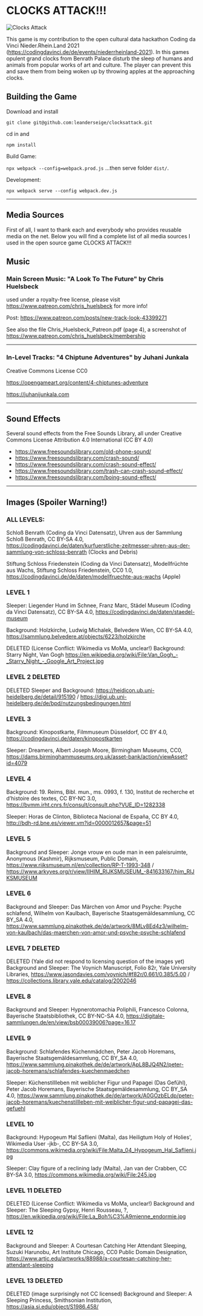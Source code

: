 # CLOCKS ATTACK!!!

![Clocks Attack](doc/tafel.png)

This game is my contribution to the open cultural data hackathon Coding da Vinci Nieder.Rhein.Land 2021  (https://codingdavinci.de/de/events/niederrheinland-2021). In this games opulent grand clocks from Benrath Palace disturb the sleep of humans and animals from popular works of art and culture. The player can prevent this and save them from being woken up by throwing apples at the approaching clocks. 

## Building the Game

Download and install

```git clone git@github.com:leanderseige/clocksattack.git```

cd in and

```npm install```

Build Game:

```npx webpack --config=webpack.prod.js``` ...then serve folder ```dist/```.

Development:

```npx webpack serve --config webpack.dev.js```

---

## Media Sources

First of all, I want to thank each and everybody who provides reusable media on the net. Below you will find a complete list of all media sources I used in the open source game CLOCKS ATTACK!!!

## Music

### Main Screen Music: "A Look To The Future" by **Chris Huelsbeck**
used under a royalty-free license, please visit https://www.patreon.com/chris_huelsbeck for more info!


Post: https://www.patreon.com/posts/new-track-look-43399271

See also the file Chris_Huelsbeck_Patreon.pdf (page 4), a screenshot of https://www.patreon.com/chris_huelsbeck/membership

---

### In-Level Tracks: "4 Chiptune Adventures" by Juhani Junkala
Creative Commons License CC0

https://opengameart.org/content/4-chiptunes-adventure

https://juhanijunkala.com

---

## Sound Effects
Several sound effects from the Free Sounds Library, all under Creative Commons License Attribution 4.0 International (CC BY 4.0)

* https://www.freesoundslibrary.com/old-phone-sound/
* https://www.freesoundslibrary.com/crash-sound/
* https://www.freesoundslibrary.com/crash-sound-effect/
* https://www.freesoundslibrary.com/trash-can-crash-sound-effect/
* https://www.freesoundslibrary.com/boing-sound-effect/

---

## Images (Spoiler Warning!)

### ALL LEVELS:

Schloß Benrath (Coding da Vinci Datensatz), Uhren aus der Sammlung Schloß Benrath, CC BY-SA 4.0, https://codingdavinci.de/daten/kurfuerstliche-zeitmesser-uhren-aus-der-sammlung-von-schloss-benrath (Clocks and Debris)

Stiftung Schloss Friedenstein (Coding da Vinci Datensatz), Modellfrüchte aus Wachs, Stiftung Schloss Friedenstein, CC0 1.0, https://codingdavinci.de/de/daten/modellfruechte-aus-wachs (Apple)

### LEVEL 1

Sleeper: Liegender Hund im Schnee, Franz Marc, Städel Museum (Coding da Vinci Datensatz), CC BY-SA 4.0, https://codingdavinci.de/daten/staedel-museum

Background: Holzkirche, Ludwig Michalek, Belvedere Wien, CC BY-SA 4.0, https://sammlung.belvedere.at/objects/6223/holzkirche

DELETED (License Conflict: Wikimedia vs MoMa, unclear!) Background: Starry Night, Van Gogh  https://en.wikipedia.org/wiki/File:Van_Gogh_-_Starry_Night_-_Google_Art_Project.jpg

### LEVEL 2 DELETED

DELETED Sleeper and Background: https://heidicon.ub.uni-heidelberg.de/detail/915190 / https://digi.ub.uni-heidelberg.de/de/bpd/nutzungsbedingungen.html

### LEVEL 3

Background: Kinopostkarte, Filmmuseum Düsseldorf, CC BY 4.0, https://codingdavinci.de/daten/kinopostkarten

Sleeper: Dreamers, Albert Joseph Moore, Birmingham Museums, CC0, https://dams.birminghammuseums.org.uk/asset-bank/action/viewAsset?id=4079

### LEVEL 4

Background: 19. Reims, Bibl. mun., ms. 0993, f. 130, Institut de recherche et d’histoire des textes, CC BY-NC 3.0, https://bvmm.irht.cnrs.fr/consult/consult.php?VUE_ID=1282338

Sleeper: Horas de Clinton, Biblioteca Nacional de España, CC BY 4.0, http://bdh-rd.bne.es/viewer.vm?id=0000012657&page=51

### LEVEL 5

Background and Sleeper: Jonge vrouw en oude man in een paleisruimte, Anonymous (Kashmir), Rijksmuseum, Public Domain, https://www.rijksmuseum.nl/en/collection/RP-T-1993-348 / https://www.arkyves.org/r/view/IIHIM_RIJKSMUSEUM_-841633167/him_RIJKSMUSEUM

### LEVEL 6

Background and Sleeper: Das Märchen von Amor und Psyche: Psyche schlafend, Wilhelm von Kaulbach, Bayerische Staatsgemäldesammlung, CC BY_SA 4.0, https://www.sammlung.pinakothek.de/de/artwork/8MLv8Ed4z3/wilhelm-von-kaulbach/das-maerchen-von-amor-und-psyche-psyche-schlafend

### LEVEL 7 DELETED

DELETED (Yale did not respond to licensing question of the images yet) Background and Sleeper: The Voynich Manuscript, Folio 82r, Yale University Libraries, https://www.jasondavies.com/voynich/#f82r/0.661/0.385/5.00 / https://collections.library.yale.edu/catalog/2002046

### LEVEL 8

Background and Sleeper: Hypnerotomachia Poliphili, Francesco Colonna, Bayerische Staatsbibliothek, CC BY-NC-SA 4.0, https://digitale-sammlungen.de/en/view/bsb00039006?page=16,17

### LEVEL 9

Background: Schlafendes Küchenmädchen, Peter Jacob Horemans, Bayerische Staatsgemäldesammlung, CC BY_SA 4.0, https://www.sammlung.pinakothek.de/de/artwork/ApL8BJQ4N2/peter-jacob-horemans/schlafendes-kuechenmaedchen

Sleeper: Küchenstillleben mit weiblicher Figur und Papagei (Das Gefühl), Peter Jacob Horemans, Bayerische Staatsgemäldesammlung, CC BY_SA 4.0, https://www.sammlung.pinakothek.de/de/artwork/A0GOzbELdp/peter-jacob-horemans/kuechenstillleben-mit-weiblicher-figur-und-papagei-das-gefuehl

### LEVEL 10

Background: Hypogeum Ħal Saflieni (Malta), das Heiligtum Holy of Holies', Wikimedia User -jkb-, CC BY-SA 3.0, https://commons.wikimedia.org/wiki/File:Malta_04_Hypogeum_Hal_Saflieni.jpg

Sleeper: Clay figure of a reclining lady (Malta), Jan van der Crabben, CC BY-SA 3.0, https://commons.wikimedia.org/wiki/File:245.jpg

### LEVEL 11 DELETED

DELETED (License Conflict: Wikimedia vs MoMa, unclear!) Background and Sleeper: The Sleeping Gypsy, Henri Rousseau, ?, https://en.wikipedia.org/wiki/File:La_Boh%C3%A9mienne_endormie.jpg

### LEVEL 12

Background and Sleeper: A Courtesan Catching Her Attendant Sleeping, Suzuki Harunobu, Art Institute Chicago, CC0 Public Domain Designation, https://www.artic.edu/artworks/88988/a-courtesan-catching-her-attendant-sleeping

### LEVEL 13 DELETED

DELETED (image surprisingly not CC licensed) Background and Sleeper: A Sleeping Princess, Smithsonian Institution, https://asia.si.edu/object/S1986.458/
